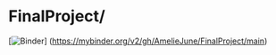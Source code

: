 # FinalProject/
[![Binder](https://mybinder.org/badge_logo.svg)]
(https://mybinder.org/v2/gh/AmelieJune/FinalProject/main)
